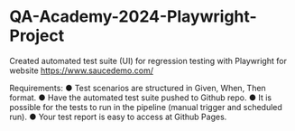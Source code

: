 # QA-Academy-2024-Playwright-Project
Created automated test suite (UI) for regression testing with Playwright for website https://www.saucedemo.com/

Requirements:
●	Test scenarios are structured in Given, When, Then format.
●	Have the automated test suite pushed to Github repo.
●	It is possible for the tests to run in the pipeline (manual trigger and scheduled run).
●	Your test report is easy to access at Github Pages.
